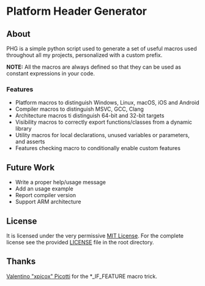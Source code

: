 # Platform Header Generator

## About

PHG is a simple python script used to generate a set of useful macros used throughout all my projects, personalized with a custom prefix.

**NOTE:** All the macros are always defined so that they can be used as constant expressions in your code.

### Features

* Platform macros to distinguish Windows, Linux, macOS, iOS and Android
* Compiler macros to distinguish MSVC, GCC, Clang
* Architecture macros ti distinguish 64-bit and 32-bit targets
* Visibility macros to correctly export functions/classes from a dynamic library
* Utility macros for local declarations, unused variables or parameters, and asserts
* Features checking macro to conditionally enable custom features

## Future Work

* Write a proper help/usage message
* Add an usage example
* Report compiler version
* Support ARM architecture

## License

It is licensed under the very permissive [MIT License](https://opensource.org/licenses/MIT).
For the complete license see the provided [LICENSE](https://github.com/Corralx/phg/blob/master/LICENSE.md) file in the root directory.

## Thanks

[Valentino "xpicox" Picotti](https://github.com/xpicox) for the *\_IF\_FEATURE macro trick.